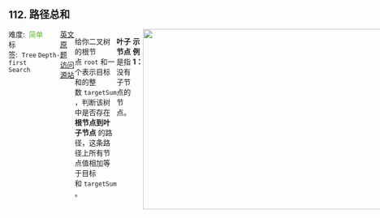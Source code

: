 <div style="font-size: 20px; margin-bottom: 15px; font-weight: bold;">112. 路径总和</div>
<div style="display: flex; font-size: 14px; justify-content: space-between;"><div><span style="margin-right: 30px;">难度:&nbsp;&nbsp;<label style="color: rgb(90, 183, 38);">简单</label></span><span style="margin-right: 30px;">标签:&nbsp;&nbsp;<code>Tree</code>&nbsp;<code>Depth-first Search</code></span></div><div><span style="margin-right: 15px;"><a href="https://leetcode.com/problems/path-sum/">英文原题</a></span><span><a href="https://leetcode-cn.com/problems/path-sum/">访问源站</a></span></div>
<hr style="height: 1px; margin: 1em 0px;" />
<p>给你二叉树的根节点 <code>root</code> 和一个表示目标和的整数 <code>targetSum</code> ，判断该树中是否存在 <strong>根节点到叶子节点</strong> 的路径，这条路径上所有节点值相加等于目标和 <code>targetSum</code> 。</p>

<p><strong>叶子节点</strong> 是指没有子节点的节点。</p>

<p> </p>

<p><strong>示例 1：</strong></p>
<img alt="" src="https://assets.leetcode.com/uploads/2021/01/18/pathsum1.jpg" style="width: 500px; height: 356px;" />
<pre>
<strong>输入：</strong>root = [5,4,8,11,null,13,4,7,2,null,null,null,1], targetSum = 22
<strong>输出：</strong>true
</pre>

<p><strong>示例 2：</strong></p>
<img alt="" src="https://assets.leetcode.com/uploads/2021/01/18/pathsum2.jpg" />
<pre>
<strong>输入：</strong>root = [1,2,3], targetSum = 5
<strong>输出：</strong>false
</pre>

<p><strong>示例 3：</strong></p>

<pre>
<strong>输入：</strong>root = [1,2], targetSum = 0
<strong>输出：</strong>false
</pre>

<p> </p>

<p><strong>提示：</strong></p>

<ul>
	<li>树中节点的数目在范围 <code>[0, 5000]</code> 内</li>
	<li><code>-1000 &lt;= Node.val &lt;= 1000</code></li>
	<li><code>-1000 &lt;= targetSum &lt;= 1000</code></li>
</ul>

<hr style="height: 1px; margin: 1em 0px;" />
<strong>第1次解答</strong>
```javascript
/**
 * Definition for a binary tree node.
 * function TreeNode(val) {
 *     this.val = val;
 *     this.left = this.right = null;
 * }
 */
/**
 * @param {TreeNode} root
 * @param {number} sum
 * @return {boolean}
 */
var hasPathSum = function (root, sum) {
  // 如果当前结点为空结点，则没有路径
  if (root === null) return false;
  // 如果当前结点是叶子结点，则判断当前结点的值是否等于 sum。
  if (root.left === null && root.right === null) return root.val === sum;

  // 否则查找左子树和右子树，判断是否存在路径
  // Tips：sum 必须是 sum - roo.val，因为当前结点非空，且当前结点是路径中的起始位置，因此需要被计算在路径中，只需要在剩下的路径中找到剩余的 sum 即可。
  return (
    // 查找左子树
    hasPathSum(root.left, sum - root.val) ||
    // 查找右子树
    hasPathSum(root.right, sum - root.val)
  );
};
```